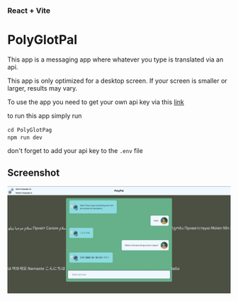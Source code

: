 ### React + Vite

# PolyGlotPal

This app is a messaging app where whatever you type is translated via an api.

This app is only optimized for a desktop screen. If your screen is smaller or larger, results may vary.

To use the app you need to get your own api key via this [link](https://rapidapi.com/translated/api/mymemory-translation-memory)

to run this app simply run

`cd PolyGlotPag`\
`npm run dev`

don't forget to add your api key to the `.env` file 

## Screenshot
![screenshot](./PolyGlotPal/src/assets/poly-glot-pal-screenshot.png)